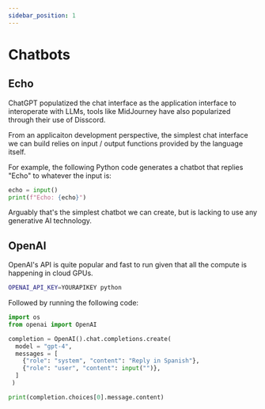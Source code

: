 ```yaml
---
sidebar_position: 1
---
```


# Chatbots

## Echo

ChatGPT populatized the chat interface as the application interface to interoperate with LLMs, tools like MidJourney have also popularized through their use of Disscord.

From an applicaiton development perspective, the simplest chat interface we can build relies on input / output functions provided by the language itself.

For example, the following Python code generates a chatbot that replies "Echo" to whatever the input is:

```python
echo = input()
print(f"Echo: {echo}")
```

Arguably that's the simplest chatbot we can create, but is lacking to use any generative AI technology.

## OpenAI

OpenAI's API is quite popular and fast to run given that all the compute is happening in cloud GPUs.

```bash
OPENAI_API_KEY=YOURAPIKEY python
```

Followed by running the following code:

```python
import os
from openai import OpenAI

completion = OpenAI().chat.completions.create(
  model = "gpt-4",
  messages = [
    {"role": "system", "content": "Reply in Spanish"},
    {"role": "user", "content": input("")},
  ]
 )

print(completion.choices[0].message.content)
```
